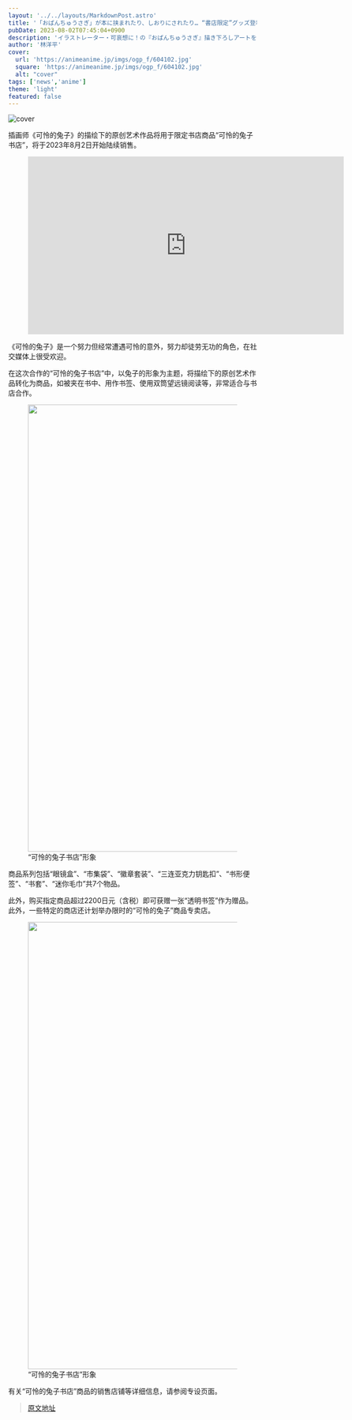 ```yaml
---
layout: '../../layouts/MarkdownPost.astro'
title: '「おぱんちゅうさぎ」が本に挟まれたり、しおりにされたり… “書店限定”グッズ登場♪ ポップアップストアも'
pubDate: 2023-08-02T07:45:04+0900
description: 'イラストレーター・可哀想に！の『おぱんちゅうさぎ』描き下ろしアートを使用した書店限定グッズ「おぱんちゅうさぎ ブックストア」が、2023年8月2日より順次販売開始となる。'
author: '林洋平'
cover:
  url: 'https://animeanime.jp/imgs/ogp_f/604102.jpg'
  square: 'https://animeanime.jp/imgs/ogp_f/604102.jpg'
  alt: "cover"
tags: ['news','anime']
theme: 'light'
featured: false
---
```


![cover](https://animeanime.jp/imgs/ogp_f/604102.jpg)

<p>插画师《可怜的兔子》的描绘下的原创艺术作品将用于限定书店商品“可怜的兔子书店”，将于2023年8月2日开始陆续销售。</p><figure class="ctms-editor-youtube"><iframe src="https://www.youtube.com/embed/ixd9Xi3Pmh0?rel=0" width="640" height="360" max-width="100%" frameborder="0" allow="accelerometer; autoplay; encrypted-media; gyroscope; picture-in-picture" allowfullscreen=""></iframe></figure><p>《可怜的兔子》是一个努力但经常遭遇可怜的意外，努力却徒劳无功的角色，在社交媒体上很受欢迎。</p><p>在这次合作的“可怜的兔子书店”中，以兔子的形象为主题，将描绘下的原创艺术作品转化为商品，如被夹在书中、用作书签、使用双筒望远镜阅读等，非常适合与书店合作。</p><figure class="ctms-editor-image"><img src="https://animeanime.jp/imgs/zoom/604103.jpg" class="inline-article-image" width="640" height="905"><figcaption>“可怜的兔子书店”形象</figcaption></figure><p>商品系列包括“眼镜盒”、“市集袋”、“徽章套装”、“三连亚克力钥匙扣”、“书形便签”、“书套”、“迷你毛巾”共7个物品。</p><p>此外，购买指定商品超过2200日元（含税）即可获赠一张“透明书签”作为赠品。<br>此外，一些特定的商店还计划举办限时的“可怜的兔子”商品专卖店。</p><figure class="ctms-editor-image"><img src="https://animeanime.jp/imgs/zoom/604108.jpg" class="inline-article-image" width="640" height="905"><figcaption>“可怜的兔子书店”形象</figcaption></figure><p>有关“可怜的兔子书店”商品的销售店铺等详细信息，请参阅专设页面。</p>

>[原文地址](https://animeanime.jp/article/2023/08/02/79017.html)  